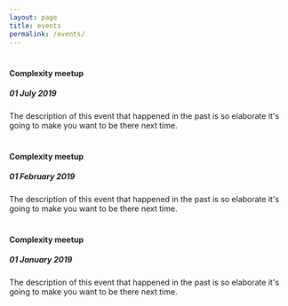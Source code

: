 ```yaml
---
layout: page
title: events
permalink: /events/
---
```



#
#### Complexity meetup
##### 01 July 2019 
The description of this event that happened in the past is so elaborate it's going to make you want to be there next time.  


#
#### Complexity meetup
##### 01 February 2019 
The description of this event that happened in the past is so elaborate it's going to make you want to be there next time.  

#
#### Complexity meetup
##### 01 January 2019 
The description of this event that happened in the past is so elaborate it's going to make you want to be there next time.  

